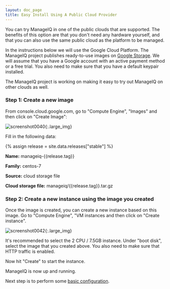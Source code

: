 ```yaml
---
layout: doc_page
title: Easy Install Using A Public Cloud Provider
---
```


You can try ManageIQ in one of the public clouds that are supported. The
benefits of this option are that you don't need any hardware yourself, and that
you can also use the same public cloud as the platform to be managed.

In the instructions below we will use the Google Cloud Platform. The ManageIQ
project publishes ready-to-use images on [Google
Storage](https://console.cloud.google.com/storage/browser/manageiq). We will
assume that you have a Google account with an active payment method or a free
trial. You also need to make sure that you have a default keypair installed.

The ManageIQ project is working on making it easy to try out ManageIQ on other
clouds as well.

### Step 1: Create a new image

From console.cloud.google.com, go to "Compute Engine", "Images" and then click
on "Create Image":

![screenshot0040](/assets/images/docs/screenshot_0040.png){:.large_img}

Fill in the following data:

{% assign release = site.data.releases["stable"] %}

**Name:** manageiq-{{release.tag}}

**Family:** centos-7

**Source:** cloud storage file

**Cloud storage file:** manageiq/{{release.tag}}.tar.gz

### Step 2: Create a new instance using the image you created

Once the image is created, you can create a new instance based on this image.
Go to "Compute Engine", "VM instances and then click on "Create instance".

![screenshot0042](/assets/images/docs/screenshot_0042.png){:.large_img}

It's recommended to select the 2 CPU / 7.5GB instance. Under "boot disk",
select the image that you created above. You also need to make sure that HTTP
traffic is enabled.

Now hit "Create" to start the instance.

ManageIQ is now up and running.

Next step is to perform some [basic
configuration](/docs/get-started/basic-configuration).
